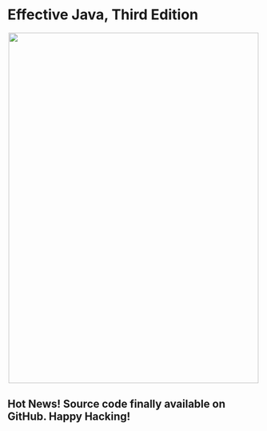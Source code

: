 # Effective Java, Third Edition

<p align="center">
  <img width="500" height="700" src="https://www.pearsonhighered.com/assets/bigcovers/0/1/3/4/0134685997.jpg">
</p>

## Hot News! Source code finally available on GitHub. Happy Hacking!
